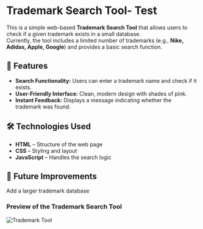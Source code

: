 # Trademark Search Tool- Test 

This is a simple web-based **Trademark Search Tool** that allows users to check if a given trademark exists in a small database.  
Currently, the tool includes a limited number of trademarks (e.g., **Nike, Adidas, Apple, Google**) and provides a basic search function.

## 🚀 Features
- **Search Functionality:** Users can enter a trademark name and check if it exists.  
- **User-Friendly Interface:** Clean, modern design with shades of pink.  
- **Instant Feedback:** Displays a message indicating whether the trademark was found.  

## 🛠️ Technologies Used
- **HTML** – Structure of the web page  
- **CSS** – Styling and layout  
- **JavaScript** – Handles the search logic  

## 🎯 Future Improvements
Add a larger trademark database

### Preview of the Trademark Search Tool
![Trademark Tool](https://github.com/user-attachments/assets/c9035f4b-ede4-4d43-9951-54ba7be02071)

